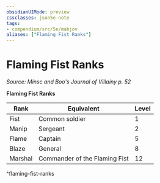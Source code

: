 ```yaml
---
obsidianUIMode: preview
cssclasses: json5e-note
tags:
- compendium/src/5e/mabjov
aliases: ["Flaming Fist Ranks"]
---
```

# Flaming Fist Ranks
*Source: Minsc and Boo's Journal of Villainy p. 52* 

**Flaming Fist Ranks**

| Rank | Equivalent | Level |
|------|------------|-------|
| Fist | Common soldier | 1 |
| Manip | Sergeant | 2 |
| Flame | Captain | 5 |
| Blaze | General | 8 |
| Marshal | Commander of the Flaming Fist | 12 |
^flaming-fist-ranks